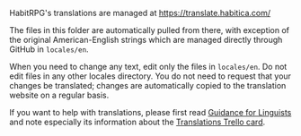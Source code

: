 HabitRPG's translations are managed at https://translate.habitica.com/

The files in this folder are automatically pulled from there, with
exception of the original American-English strings which are managed
directly through GitHub in `locales/en`.

When you need to change any text, edit only the files in `locales/en`.
Do not edit files in any other locales directory. You do not need to
request that your changes be translated; changes are automatically
copied to the translation website on a regular basis.

If you want to help with translations, please first read [Guidance for
Linguists](https://habitica.fandom.com/wiki/Guidance_for_Linguists) and
note especially its information about the [Translations Trello card](https://trello.com/c/SvTsLdRF/12-translations).
